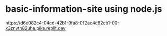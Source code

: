 # basic-information-site using node.js
https://d6e082c4-04cd-42b1-9fa8-0f2ac4c82cb1-00-x3znvtn82uhe.pike.replit.dev
